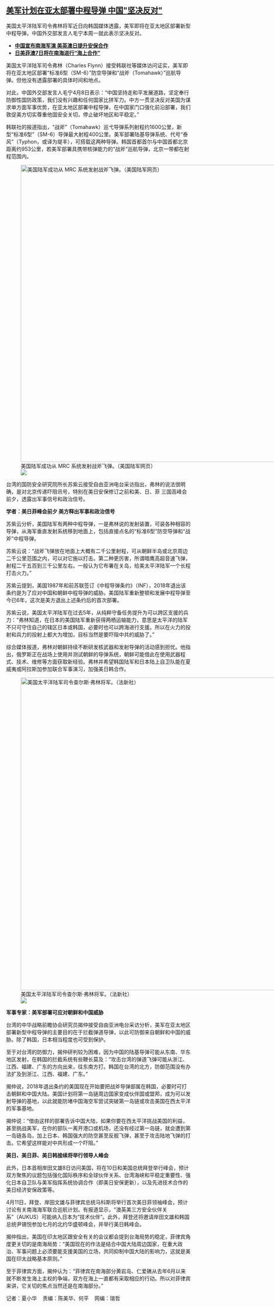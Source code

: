<!--1712593680000-->
[美军计划在亚太部署中程导弹   中国"坚决反对"](https://www.rfa.org/mandarin/yataibaodao/junshiwaijiao/hx-04082024084747.html)
------

<p>美国太平洋陆军司令弗林将军近日向韩国媒体透露，美军即将在亚太地区部署新型中程导弹。中国外交部发言人毛宁本周一就此表示坚决反对。</p><ul><li><strong><span class="result-title"><a class="state-published" href="https://www.rfa.org/mandarin/yataibaodao/junshiwaijiao/jz-04072024165740.html">中国宣布南海军演 美英澳日提升安保合作</a></span></strong></li><li><span class="result-title"><a class="state-published" href="https://www.rfa.org/mandarin/Xinwen/1-04062024111623.html"><strong>日美菲澳7日将在南海进行“海上合作”</strong></a></span></li></ul><p>美国太平洋陆军司令弗林（Charles Flynn）接受韩联社等媒体访问证实，美军即将在亚太地区部署“标准6型（SM-6）”防空导弹和“战斧（Tomahawk）”巡航导弹。但他没有透露部署的具体时间和地点。</p><p>对此，中国外交部发言人毛宁4月8日表示：“中国坚持走和平发展道路，坚定奉行防御性国防政策，我们没有兴趣和任何国家比拼军力。中方一贯坚决反对美国为谋求单方面军事优势，在亚太地区部署中程导弹，在中国家门口强化前沿部署，我们敦促美方切实尊重他国安全关切，停止破坏地区和平稳定。”</p><p>韩联社的报道指出，“战斧”（Tomahawk）巡弋导弹系列射程约1600公里，新型“标准6型”（SM-6）导弹最大射程400公里。美军部署陆基导弹系统、代号“泰风”（Typhon，或译为堤丰），可搭载这两种导弹。韩国首都首尔与中国首都北京距离约953公里，若美军部署具携带核弹能力的“战斧”巡航导弹，北京一带都在射程范围内。</p><p><figure class="image-richtext image-inline captioned" style="width:1200px;"><img alt="美国陆军成功从 MRC 系统发射战斧飞弹。（美国陆军网页）" height="811" src="https://www.rfa.org/mandarin/yataibaodao/junshiwaijiao/hx-04082024084747.html/2.jpg/@@images/729333ba-5bb8-4584-86a1-1a858da63683.jpeg" title="2.jpg" width="1200"/><figcaption class="image-caption">美国陆军成功从 MRC 系统发射战斧飞弹。（美国陆军网页）</figcaption><small></small><div id="zoomattribute"><a data-caption="美国陆军成功从 MRC 系统发射战斧飞弹。（美国陆军网页）" data-fancybox="" href="https://www.rfa.org/mandarin/yataibaodao/junshiwaijiao/hx-04082024084747.html/2.jpg" id="single_image" title="美国陆军成功从 MRC 系统发射战斧飞弹。（美国陆军网页）"><img src="/++plone++rfa-resources/img/icon-zoom.png"/></a></div></figure></p><p>台湾的国防安全研究院所长苏紫云接受自由亚洲电台采访指出，弗林的说法很明确，是对北京传递吓阻讯号，特别在美日安保修订之前和美、日、菲 三国高峰会前夕，透露出军事信号和政治信号。</p><p><strong>学者：美日菲峰会前夕 美方释出军事和政治信号</strong></p><p>苏紫云分析，美国陆军有两种中程导弹，一是弗林说的发射装置，可装各种相容的导弹，从海军垂直发射系统移到地面上，包括直接点名的“标准6型”防空导弹和“战斧”中程导弹。</p><p>苏紫云说：“战斧飞弹放在地面上大概有二千公里射程，可从朝鲜半岛或北京周边二千公里范围之内，可以对它施以打击。第二种更厉害，所谓暗鹰高超音速飞弹，射程二千五百到三千公里左右。一般认为它布署在关岛，给美太平洋陆军一个长程打击火力。”</p><p>苏紫云提到，美国1987年和前苏联签订《中程导弹条约》（INF），2018年退出该条约是为了应对中国和朝鲜中程导弹的威胁。美国陆军重新整顿和发展中程导弹至今已6年，这次是美方退出上述条约后的首次部署。</p><p>苏紫云说，美国太平洋陆军在过去5年，从纯粹守备任务提升为可以跨区支援的兵力：“弗林知道，在日本的美国陆军重新获得两栖运输能力，意思是太平洋的陆军不只可守住自己的辖区日本或韩国，必要时也可以跨海进行支援。所以在火力的投射和兵力的投射上都大为增加，目标当然是要吓阻中共的威胁了。”</p><p>综合媒体报道，弗林对朝鲜持续不断研发核武器和发射导弹的活动感到担忧。他指出，俄罗斯正在战场上使用并测试朝鲜的导弹系统，朝鲜可能借此在使用武器程式、技术、维修等方面获取新经验。弗林并希望韩国陆军和日本陆上自卫队能在夏威夷或阿拉斯加参加联合军事演习，加强美日韩合作。</p><p><figure class="image-richtext image-inline captioned" style="width:1280px;"><img alt="美国太平洋陆军司令查尔斯·弗林将军。（法新社）" height="853" src="https://www.rfa.org/mandarin/yataibaodao/junshiwaijiao/hx-04082024084747.html/3.jpg/@@images/f6470e82-5ceb-4a81-8778-b28e5689e940.jpeg" title="3.jpg" width="1280"/><figcaption class="image-caption">美国太平洋陆军司令查尔斯·弗林将军。（法新社）</figcaption><small></small><div id="zoomattribute"><a data-caption="美国太平洋陆军司令查尔斯·弗林将军。（法新社）" data-fancybox="" href="https://www.rfa.org/mandarin/yataibaodao/junshiwaijiao/hx-04082024084747.html/3.jpg" id="single_image" title="美国太平洋陆军司令查尔斯·弗林将军。（法新社）"><img src="/++plone++rfa-resources/img/icon-zoom.png"/></a></div></figure></p><p><strong>军事专家：美军部署可应对朝鲜和中国威胁</strong></p><p>台湾的中华战略前瞻协会研究员揭仲接受自由亚洲电台采访分析，美军在亚太地区部署新型中程导弹的主要目的在于拦截弹道导弹，以此可防御来自朝鲜和中国的威胁。除了韩国，日本相当程度也可受到保护。</p><p>至于对台湾的防御力，揭仲研判较为困难，因为中国的陆基导弹可能从东南、华东地区发射，在韩国的拦截系统有些鞭长莫及：“攻击台湾的弹道飞弹可能从浙江、江西、福建、广东的方向出来，往东南方打。韩国在台湾的北方，防御范围没有办法扩及到浙江、江西、福建、广东。”</p><p>揭仲说，2018年退出条约的美国现在开始要把战斧导弹部属在韩国，必要时可打击朝鲜和中国大陆。美国计划将第一岛链周边国家变成伙伴国或盟邦，成为可以发射导弹的基地，以此就能防堵中国海空军尝试突破第一岛链或攻击美国在西太平洋的军事基地。</p><p>揭仲说：“借由这样的部署告诉中国大陆，如果你要在西太平洋挑战美国的利益，甚至挑战美军，在你的部队一离开港口或机场，还没有经过第一岛链，就会遭到第一岛链各岛，加上日本、韩国强大的防空甚至反舰飞弹，甚至于攻击陆地飞弹的打击。它希望这样能对中共形成一个吓阻。”</p><p><strong>美日、美日菲、美日韩接续将举行领导人峰会</strong></p><p>此外，日本首相岸田文雄8日访问美国，将在10日和美国总统拜登举行峰会，预计双方聚焦的议题包括强化国际秩序和全球伙伴关系、台湾海峡和平稳定重要性、强化日本自卫队与美军指挥系统协调合作（即美日安保更新），以及先进技术合作的美日经济安保政策等。</p><p>4月11日，拜登、岸田文雄与菲律宾总统马科斯将举行首次美日菲领袖峰会，预计讨论有关南海海军联合巡航计划。有报道显示，“澳英美三方安全伙伴关系”（AUKUS）可能纳入日本为“技术伙伴”。此外，拜登还将邀请岸田文雄和韩国总统尹锡悦参加七月的北约华盛顿峰会，并举行美日韩峰会。</p><p>揭仲指出，美国在印太地区跟安全有关的会议都会提到台海局势的稳定，菲律宾角度更关切的是南海局势：“美国现在的作法是结合中国大陆周边国家，在重大政治、军事问题上必须要能支援美国的立场，共同抑制中国大陆的影响力，这就是美国在印太战略基本原则。”</p><p>至于菲律宾方面，揭仲认为：“菲律宾在南海部分黄岩岛、仁爱礁从去年6月以来就不断发生海上主权的争端，双方在海上一直都有采取相应的行动。所以对菲律宾来讲，它关切的焦点当然还是在南海部分。”</p><p>记者：夏小华    责编：陈美华、何平    网编：瑞哲</p>
